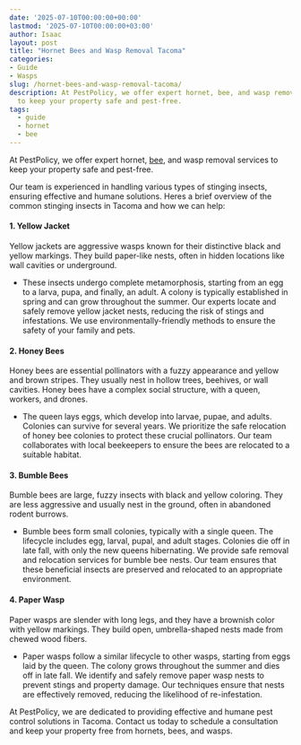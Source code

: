 ```yaml
---
date: '2025-07-10T00:00:00+00:00'
lastmod: '2025-07-10T00:00:00+03:00'
author: Isaac
layout: post
title: "Hornet Bees and Wasp Removal Tacoma"
categories:
- Guide
- Wasps
slug: /hornet-bees-and-wasp-removal-tacoma/
description: At PestPolicy, we offer expert hornet, bee, and wasp removal services
  to keep your property safe and pest-free.
tags: 
  - guide
  - hornet
  - bee
---
```

At PestPolicy, we offer expert hornet, [bee](/posts/do-carpenter-bees-bite/), and wasp removal services to keep your property safe and pest-free.

Our team is experienced in handling various types of stinging insects, ensuring effective and humane solutions. Heres a brief overview of the common stinging insects in Tacoma and how we can help:
#### 1. Yellow Jacket
Yellow jackets are aggressive wasps known for their distinctive black and yellow markings. They build paper-like nests, often in hidden locations like wall cavities or underground.
- These insects undergo complete metamorphosis, starting from an egg to a larva, pupa, and finally, an adult. A colony is typically established in spring and can grow throughout the summer.
Our experts locate and safely remove yellow jacket nests, reducing the risk of stings and infestations. We use environmentally-friendly methods to ensure the safety of your family and pets.
#### 2. Honey Bees
Honey bees are essential pollinators with a fuzzy appearance and yellow and brown stripes. They usually nest in hollow trees, beehives, or wall cavities. Honey bees have a complex social structure, with a queen, workers, and drones.
- The queen lays eggs, which develop into larvae, pupae, and adults. Colonies can survive for several years.
We prioritize the safe relocation of honey bee colonies to protect these crucial pollinators. Our team collaborates with local beekeepers to ensure the bees are relocated to a suitable habitat.
#### 3. Bumble Bees
Bumble bees are large, fuzzy insects with black and yellow coloring. They are less aggressive and usually nest in the ground, often in abandoned rodent burrows.
- Bumble bees form small colonies, typically with a single queen. The lifecycle includes egg, larval, pupal, and adult stages. Colonies die off in late fall, with only the new queens hibernating.
We provide safe removal and relocation services for bumble bee nests. Our team ensures that these beneficial insects are preserved and relocated to an appropriate environment.
#### 4. Paper Wasp
Paper wasps are slender with long legs, and they have a brownish color with yellow markings. They build open, umbrella-shaped nests made from chewed wood fibers.
- Paper wasps follow a similar lifecycle to other wasps, starting from eggs laid by the queen. The colony grows throughout the summer and dies off in late fall.
We identify and safely remove paper wasp nests to prevent stings and property damage. Our techniques ensure that nests are effectively removed, reducing the likelihood of re-infestation.

At PestPolicy, we are dedicated to providing effective and humane pest control solutions in Tacoma. Contact us today to schedule a consultation and keep your property free from hornets, bees, and wasps.
